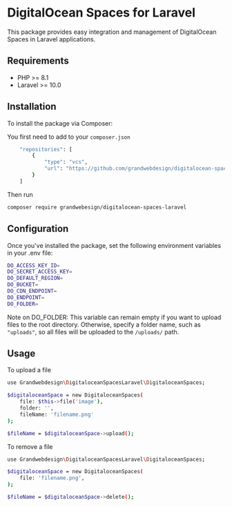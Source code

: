 # DigitalOcean Spaces for Laravel

This package provides easy integration and management of DigitalOcean Spaces in Laravel applications.

## Requirements

- PHP >= 8.1
- Laravel >= 10.0

## Installation
To install the package via Composer:

You first need to add to your `composer.json`
```bash
    "repositories": [
        {
            "type": "vcs",
            "url": "https://github.com/grandwebdesign/digitalocean-spaces-laravel.git"
        }
    ]
```
Then run
```bash
composer require grandwebesign/digitalocean-spaces-laravel
```

## Configuration
Once you've installed the package, set the following environment variables in your .env file:
```bash
DO_ACCESS_KEY_ID=
DO_SECRET_ACCESS_KEY=
DO_DEFAULT_REGION=
DO_BUCKET=
DO_CDN_ENDPOINT=
DO_ENDPOINT=
DO_FOLDER=
```

Note on DO_FOLDER: This variable can remain empty if you want to upload files to the root directory. Otherwise, specify a folder name, such as `"uploads"`, so all files will be uploaded to the `/uploads/` path.

## Usage
To upload a file
```bash
use Grandwebdesign\DigitaloceanSpacesLaravel\DigitaloceanSpaces;

$digitaloceanSpace = new DigitaloceanSpaces(
    file: $this->file('image'),
    folder: '',
    fileName: 'filename.png'
);

$fileName = $digitaloceanSpace->upload();
```

To remove a file
```bash
use Grandwebdesign\DigitaloceanSpacesLaravel\DigitaloceanSpaces;

$digitaloceanSpace = new DigitaloceanSpaces(
    file: 'filename.png',
);

$fileName = $digitaloceanSpace->delete();
```